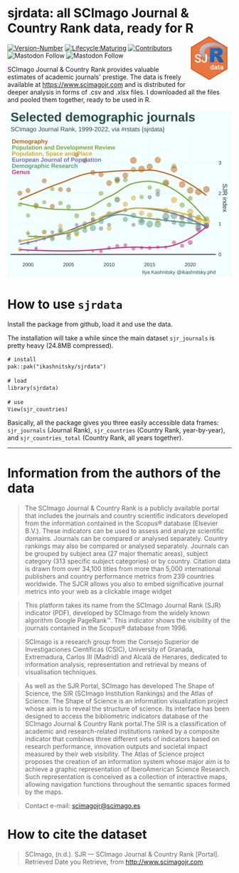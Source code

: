 # **sjrdata: all SCImago Journal & Country Rank data, ready for R**  <a href='https://github.com/ikashnitsky/sjrdata'><img src='inst/figures/sjrdata-logo.png' align="right" width="20%" min-width="200px"/></a>

<!-- badges: start -->
[![Version-Number](https://img.shields.io/github/r-package/v/ikashnitsky/sjrdata?label=sjrdata&logo=R&style=flat)](https://github.com/ikashnitsky/sjrdata) 
[![Lifecycle:Maturing](https://img.shields.io/badge/Lifecycle-Maturing-339999?style=flat&logo=github)](https://github.com/ikashnitsky/sjrdata) 
[![Contributors](https://img.shields.io/github/contributors/ikashnitsky/sjrdata?style=flat)](https://github.com/ikashnitsky/sjrdata/graphs/contributors)    
![Mastodon Follow](https://img.shields.io/mastodon/follow/109292146183754832?domain=https%3A%2F%2Ffosstodon.org) 
![Mastodon Follow](https://img.shields.io/mastodon/follow/109250436414832026?domain=https%3A%2F%2Faus.social) 


<!-- badges: end -->


SCImago Journal & Country Rank provides valuable estimates of academic journals' prestige. The data is freely available at https://www.scimagojr.com and is distributed for deeper analysis in forms of .csv and .xlsx files. I downloaded all the files and pooled them together, ready to be used in R.

![](inst/figures/sjr-demography.png)

# How to use `sjrdata`

Install the package from github, load it and use the data. 

The installation will take a while since the main dataset `sjr_journals` is pretty heavy (24.8MB compressed).

```{r}
# install
pak::pak("ikashnitsky/sjrdata")

# load
library(sjrdata)

# use
View(sjr_countries)
```

Basically, all the package gives you three easily accessible data frames: `sjr_journals` (Journal Rank), `sjr_countries` (Country Rank, year-by-year), and `sjr_countries_total` (Country Rank, all years together).


***

# Information from the authors of the data

>The SCImago Journal & Country Rank is a publicly available portal that includes the journals and country scientific indicators developed from the information contained in the Scopus® database (Elsevier B.V.). These indicators can be used to assess and analyze scientific domains. Journals can be compared or analysed separately. Country rankings may also be compared or analysed separately. Journals can be grouped by subject area (27 major thematic areas), subject category (313 specific subject categories) or by country. Citation data is drawn from over 34,100 titles from more than 5,000 international publishers and country performance metrics from 239 countries worldwide. The SJCR allows you also to embed significative journal metrics into your web as a clickable image widget

>This platform takes its name from the SCImago Journal Rank (SJR) indicator (PDF), developed by SCImago from the widely known algorithm Google PageRank™. This indicator shows the visibility of the journals contained in the Scopus® database from 1996.

>SCImago is a research group from the Consejo Superior de Investigaciones Científicas (CSIC), University of Granada, Extremadura, Carlos III (Madrid) and Alcalá de Henares, dedicated to information analysis, representation and retrieval by means of visualisation techniques.

> As well as the SJR Portal, SCImago has developed The Shape of Science, the SIR (SCImago Institution Rankings) and the Atlas of Science. The Shape of Science is an information visualization project whose aim is to reveal the structure of science. Its interface has been designed to access the bibliometric indicators database of the SCImago Journal & Country Rank portal.The SIR is a classification of academic and research-related institutions ranked by a composite indicator that combines three different sets of indicators based on research performance, innovation outputs and societal impact measured by their web visibility. The Atlas of Science project proposes the creation of an information system whose major aim is to achieve a graphic representation of IberoAmerican Science Research. Such representation is conceived as a collection of interactive maps, allowing navigation functions throughout the semantic spaces formed by the maps.

> Contact e-mail: scimagojr@scimago.es

# How to cite the dataset

>SCImago, (n.d.). SJR — SCImago Journal & Country Rank [Portal]. Retrieved Date you Retrieve, from http://www.scimagojr.com
